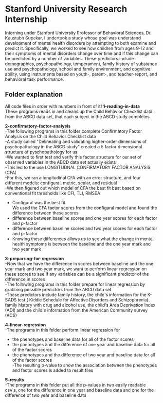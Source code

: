 # Stanford University Research Internship

Interning under Stanford University Professor of Behavioral Sciences, Dr. Kaustubh Supekar, I undertook a study  whose goal was understand development of mental health disorders by attempting to both examine and predict it. Specifically, we worked to see how children from ages 9-12 and their symptoms of mental disorders change over time and if this change can be predicted by a number of variables. These predictors include demographics, psychopathology, temperament, family history of substance use and psychopathology, school and family environment, and cognitive ability, using instruments based on youth-, parent-, and teacher-report, and behavioral task performance. 

## Folder explanation
All code files in order with numbers in front of it!
**1-reading-in-data**  
These programs reads in and cleans up the Child Behavior Checklist data from the ABCD data set, that each subject in the ABCD study completes  

**2-confirmatory-factor-analysis**  
-The following programs in this folder complete Confirmatory Factor Analysis on the Child Behavior Checklist data  
-A study called "Delineating and validating higher-order dimensions of psychopathology in the ABCD study" created a 5 factor dimensional structure of pyschopathology for us  
-We wanted to first test and verify this factor structure for our set of observed variables in the ABCD data set actually exists  
-This led to the use LONGITUDNAL CONFIRMATORY FACTOR ANALYSIS (CFA)  
-For this, we ran a longitudinal CFA with an error structure, and four different models: configural, metric, scalar, and residual  
-We then figured out which model of CFA the best fit best based on conventional fit thresholds like CFI, TLI, RMSEA  
 - Configural was the best fit  
We used the CFA factor scores from the configural model and found the difference between these scores
 - difference between baseline scores and one year scores for each factor and p-factor
 - difference between baseline scores and two year scores for each factor and p-factor
 - Knowing these differences allows us to see what the change in mental health symptoms is between the baseline and the one year mark and two year mark  


**3-preparring-for-regression**  
-Now that we have the difference in scores between baseline and the one year mark and two year mark, we want to perform linear regression on these scores to see if any variables can be a significant predictor of the difference in scores  
-The following programs in this folder prepare for linear regression by grabbing possible predictors from the ABCD data set  
-These predictors include family history, the child's information for the K-SADS test (
Kiddie Schedule for Affective Disorders and Schizophrenia), family history with drug and alcohol use, the child's Area Deprivation Index (ADI) and the child's information from the American Community survey (ACS)  

**4-linear-regression**  
-The programs in this folder perform linear regression for
 -  the phenotypes and baseline data for all of the factor scores
 -  the phenotypes and the difference of one year and baseline data for all of the factor scores
 - the phenotypes and the difference of two year and baseline data for all of the factor scores  
-The resulting p-value to show the association between the phenotypes and factor scores is added to result files  


**5-results**  
-The programs in this folder put all the p-values in two easily readable csv's, one for the difference in one year and baseline data and one for the difference of two year and baseline data  

